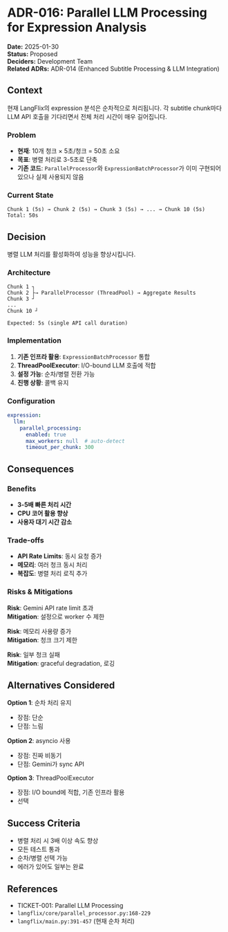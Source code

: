 # ADR-016: Parallel LLM Processing for Expression Analysis

**Date:** 2025-01-30  
**Status:** Proposed  
**Deciders:** Development Team  
**Related ADRs:** ADR-014 (Enhanced Subtitle Processing & LLM Integration)

## Context

현재 LangFlix의 expression 분석은 순차적으로 처리됩니다. 각 subtitle chunk마다 LLM API 호출을 기다리면서 전체 처리 시간이 매우 길어집니다.

### Problem

- **현재**: 10개 청크 × 5초/청크 = 50초 소요
- **목표**: 병렬 처리로 3-5초로 단축
- **기존 코드**: `ParallelProcessor`와 `ExpressionBatchProcessor`가 이미 구현되어 있으나 실제 사용되지 않음

### Current State

```
Chunk 1 (5s) → Chunk 2 (5s) → Chunk 3 (5s) → ... → Chunk 10 (5s)
Total: 50s
```

## Decision

병렬 LLM 처리를 활성화하여 성능을 향상시킵니다.

### Architecture

```
Chunk 1 ┐
Chunk 2 ├→ ParallelProcessor (ThreadPool) → Aggregate Results
Chunk 3 ┘
...
Chunk 10 ┘

Expected: 5s (single API call duration)
```

### Implementation

1. **기존 인프라 활용**: `ExpressionBatchProcessor` 통합
2. **ThreadPoolExecutor**: I/O-bound LLM 호출에 적합
3. **설정 가능**: 순차/병렬 전환 가능
4. **진행 상황**: 콜백 유지

### Configuration

```yaml
expression:
  llm:
    parallel_processing:
      enabled: true
      max_workers: null  # auto-detect
      timeout_per_chunk: 300
```

## Consequences

### Benefits
- **3-5배 빠른 처리 시간**
- **CPU 코어 활용 향상**
- **사용자 대기 시간 감소**

### Trade-offs
- **API Rate Limits**: 동시 요청 증가
- **메모리**: 여러 청크 동시 처리
- **복잡도**: 병렬 처리 로직 추가

### Risks & Mitigations

**Risk**: Gemini API rate limit 초과  
**Mitigation**: 설정으로 worker 수 제한

**Risk**: 메모리 사용량 증가  
**Mitigation**: 청크 크기 제한

**Risk**: 일부 청크 실패  
**Mitigation**: graceful degradation, 로깅

## Alternatives Considered

**Option 1**: 순차 처리 유지  
- 장점: 단순
- 단점: 느림

**Option 2**: asyncio 사용  
- 장점: 진짜 비동기
- 단점: Gemini가 sync API

**Option 3**: ThreadPoolExecutor  
- 장점: I/O bound에 적합, 기존 인프라 활용
- 선택

## Success Criteria

- 병렬 처리 시 3배 이상 속도 향상
- 모든 테스트 통과
- 순차/병렬 선택 가능
- 에러가 있어도 일부는 완료

## References

- TICKET-001: Parallel LLM Processing
- `langflix/core/parallel_processor.py:168-229`
- `langflix/main.py:391-457` (현재 순차 처리)

